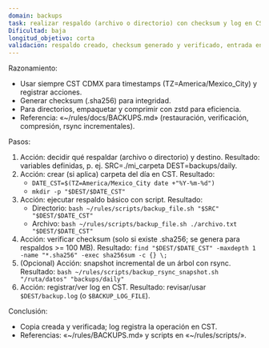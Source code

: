 ```yaml
---
domain: backups
task: realizar respaldo (archivo o directorio) con checksum y log en CST
Dificultad: baja
longitud_objetivo: corta
validacion: respaldo creado, checksum generado y verificado, entrada en log
---
```

<!-- markdownlint-disable MD041 -->

Razonamiento:
- Usar siempre CST CDMX para timestamps (TZ=America/Mexico_City) y registrar acciones.
- Generar checksum (.sha256) para integridad.
- Para directorios, empaquetar y comprimir con zstd para eficiencia.
- Referencia: «~/rules/docs/BACKUPS.md» (restauración, verificación, compresión, rsync incrementales).

Pasos:
1) Acción: decidir qué respaldar (archivo o directorio) y destino.
   Resultado: variables definidas, p. ej. SRC=./mi_carpeta DEST=backups/daily.
2) Acción: crear (si aplica) carpeta del día en CST.
   Resultado:
   - `DATE_CST=$(TZ=America/Mexico_City date +"%Y-%m-%d")`
   - `mkdir -p "$DEST/$DATE_CST"`
3) Acción: ejecutar respaldo básico con script.
   Resultado:
   - Directorio: `bash ~/rules/scripts/backup_file.sh "$SRC" "$DEST/$DATE_CST"`
   - Archivo: `bash ~/rules/scripts/backup_file.sh ./archivo.txt "$DEST/$DATE_CST"`
4) Acción: verificar checksum (solo si existe .sha256; se genera para respaldos >= 100 MB).
   Resultado: `find "$DEST/$DATE_CST" -maxdepth 1 -name "*.sha256" -exec sha256sum -c {} \;`
5) (Opcional) Acción: snapshot incremental de un árbol con rsync.
   Resultado: `bash ~/rules/scripts/backup_rsync_snapshot.sh "/ruta/datos" "backups/daily"`
6) Acción: registrar/ver log en CST.
   Resultado: revisar/usar `$DEST/backup.log` (o `$BACKUP_LOG_FILE`).

Conclusión:
- Copia creada y verificada; log registra la operación en CST.
- Referencias: «~/rules/BACKUPS.md» y scripts en «~/rules/scripts/».

